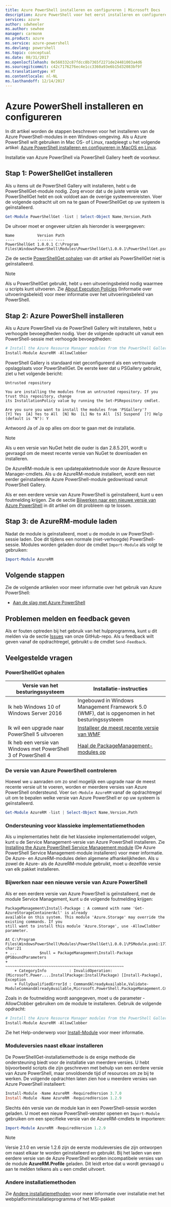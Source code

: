 ```yaml
---
title: Azure PowerShell installeren en configureren | Microsoft Docs
description: Azure PowerShell voor het eerst installeren en configureren
services: azure
author: sdwheeler
ms.author: sewhee
manager: carmonm
ms.product: azure
ms.service: azure-powershell
ms.devlang: powershell
ms.topic: conceptual
ms.date: 08/31/2017
ms.openlocfilehash: 0e560332c87fdcc8b7365f2271de24481003a4d6
ms.sourcegitcommit: c42c7176276ec4e1cc3360a93e6b15d32083bf9f
ms.translationtype: HT
ms.contentlocale: nl-NL
ms.lasthandoff: 12/14/2017
---
```

# <a name="install-and-configure-azure-powershell"></a>Azure PowerShell installeren en configureren

In dit artikel worden de stappen beschreven voor het installeren van de Azure PowerShell-modules in een Windows-omgeving.
Als u Azure PowerShell wilt gebruiken in Mac OS- of Linux, raadpleegt u het volgende artikel: [Azure PowerShell installeren en configureren in MacOS en Linux](install-azurermps-maclinux.md).

Installatie van Azure PowerShell via PowerShell Gallery heeft de voorkeur.

## <a name="step-1-install-powershellget"></a>Stap 1: PowerShellGet installeren

Als u items uit de PowerShell Gallery wilt installeren, hebt u de PowerShellGet-module nodig. Zorg ervoor dat u de juiste versie van PowerShellGet hebt en ook voldoet aan de overige systeemvereisten. Voer de volgende opdracht uit om na te gaan of PowerShellGet op uw systeem is geïnstalleerd.

```powershell
Get-Module PowerShellGet -list | Select-Object Name,Version,Path
```

De uitvoer moet er ongeveer uitzien als hieronder is weergegeven:

```Output
Name          Version Path
----          ------- ----
PowerShellGet 1.0.0.1 C:\Program Files\WindowsPowerShell\Modules\PowerShellGet\1.0.0.1\PowerShellGet.psd1
```

Zie de sectie [PowerShellGet ophalen](#how-to-get-powershellget) van dit artikel als PowerShellGet niet is geïnstalleerd.

> [!NOTE]
> Als u PowerShellGet gebruikt, hebt u een uitvoeringsbeleid nodig waarmee u scripts kunt uitvoeren. Zie [About Execution Policies](/powershell/module/microsoft.powershell.core/about/about_execution_policies) (Informatie over uitvoeringsbeleid) voor meer informatie over het uitvoeringsbeleid van PowerShell.

## <a name="step-2-install-azure-powershell"></a>Stap 2: Azure PowerShell installeren

Als u Azure PowerShell via de PowerShell Gallery wilt installeren, hebt u verhoogde bevoegdheden nodig. Voer de volgende opdracht uit vanuit een PowerShell-sessie met verhoogde bevoegdheden:

```powershell
# Install the Azure Resource Manager modules from the PowerShell Gallery
Install-Module AzureRM -AllowClobber
```

PowerShell Gallery is standaard niet geconfigureerd als een vertrouwde opslagplaats voor PowerShellGet. De eerste keer dat u PSGallery gebruikt, ziet u het volgende bericht:

```Output
Untrusted repository

You are installing the modules from an untrusted repository. If you trust this repository, change
its InstallationPolicy value by running the Set-PSRepository cmdlet.

Are you sure you want to install the modules from 'PSGallery'?
[Y] Yes  [A] Yes to All  [N] No  [L] No to All  [S] Suspend  [?] Help (default is "N"): Y
```

Antwoord Ja of Ja op alles om door te gaan met de installatie.

> [!NOTE]
> Als u een versie van NuGet hebt die ouder is dan 2.8.5.201, wordt u gevraagd om de meest recente versie van NuGet te downloaden en installeren.

De AzureRM-module is een updatepakketmodule voor de Azure Resource Manager-cmdlets. Als u de AzureRM-module installeert, wordt een niet eerder geïnstalleerde Azure PowerShell-module gedownload vanuit PowerShell Gallery.

Als er een eerdere versie van Azure PowerShell is geïnstalleerd, kunt u een foutmelding krijgen. Zie de sectie [Bijwerken naar een nieuwe versie van Azure PowerShell](#update-azps) in dit artikel om dit probleem op te lossen.

## <a name="step-3-load-the-azurerm-module"></a>Stap 3: de AzureRM-module laden
Nadat de module is geïnstalleerd, moet u de module in uw PowerShell-sessie laden. Doe dit tijdens een normale (niet-verhoogde) PowerShell-sessie. Modules worden geladen door de cmdlet `Import-Module` als volgt te gebruiken:

```powershell
Import-Module AzureRM
```

## <a name="next-steps"></a>Volgende stappen

Zie de volgende artikelen voor meer informatie over het gebruik van Azure PowerShell:

* [Aan de slag met Azure PowerShell](get-started-azureps.md)

## <a name="reporting-issues-and-feedback"></a>Problemen melden en feedback geven

Als er fouten optreden bij het gebruik van het hulpprogramma, kunt u dit melden via de sectie [Issues](https://github.com/Azure/azure-powershell/issues) van onze GitHub-repo. Als u feedback wilt geven vanaf de opdrachtregel, gebruikt u de cmdlet `Send-Feedback`.

## <a name="frequently-asked-questions"></a>Veelgestelde vragen

### <a name="how-to-get-powershellget"></a>PowerShellGet ophalen

|Versie van het besturingssysteem|Installatie-instructies|
|---|---|
|Ik heb Windows 10 of Windows Server 2016|Ingebouwd in Windows Management Framework 5.0 (WMF), dat is opgenomen in het besturingssysteem|
|Ik wil een upgrade naar PowerShell 5 uitvoeren|[Installeer de meest recente versie van WMF](https://www.microsoft.com/en-us/download/details.aspx?id=54616)|
|Ik heb een versie van Windows met PowerShell 3 of PowerShell 4|[Haal de PackageManagement-modules op](http://go.microsoft.com/fwlink/?LinkID=746217)|

<a id="helpmechoose"></a>
### <a name="checking-the-version-of-azure-powershell"></a>De versie van Azure PowerShell controleren

Hoewel we u aanraden om zo snel mogelijk een upgrade naar de meest recente versie uit te voeren, worden er meerdere versies van Azure PowerShell ondersteund. Voer `Get-Module AzureRM` vanaf de opdrachtregel uit om te bepalen welke versie van Azure PowerShell er op uw systeem is geïnstalleerd.

```powershell
Get-Module AzureRM -list | Select-Object Name,Version,Path
```

### <a name="support-for-classic-deployment-methods"></a>Ondersteuning voor klassieke implementatiemethoden

Als u implementaties hebt die het klassieke implementatiemodel volgen, kunt u de Service Management-versie van Azure PowerShell installeren. Zie [Installing the Azure PowerShell Service Management module](/powershell/azure/servicemanagement/install-azure-ps) (De Azure PowerShell Service Management-module installeren) voor meer informatie. De Azure- en AzureRM-modules delen algemene afhankelijkheden. Als u zowel de Azure- als de AzureRM-module gebruikt, moet u dezelfde versie van elk pakket installeren.

### <a id="update-azps"></a>Bijwerken naar een nieuwe versie van Azure PowerShell

Als er een eerdere versie van Azure PowerShell is geïnstalleerd, met de module Service Management, kunt u de volgende foutmelding krijgen:

```Output
PackageManagement\Install-Package : A command with name 'Get-AzureStorageContainerAcl' is already
available on this system. This module 'Azure.Storage' may override the existing commands. If you
still want to install this module 'Azure.Storage', use -AllowClobber parameter.

At C:\Program Files\WindowsPowerShell\Modules\PowerShellGet\1.0.0.1\PSModule.psm1:1772 char:21
+ ...          $null = PackageManagement\Install-Package @PSBoundParameters
+                      ~~~~~~~~~~~~~~~~~~~~~~~~~~~~~~~~~~~~~~~~~~~~~~~~~~~~
    + CategoryInfo          : InvalidOperation: (Microsoft.Power....InstallPackage:InstallPackage) [Install-Package], Exception
    + FullyQualifiedErrorId : CommandAlreadyAvailable,Validate-ModuleCommandAlreadyAvailable,Microsoft.PowerShell.PackageManagement.Cmdlets.InstallPackage
```

Zoals in de foutmelding wordt aangegeven, moet u de parameter -AllowClobber gebruiken om de module te installeren. Gebruik de volgende opdracht:

```powershell
# Install the Azure Resource Manager modules from the PowerShell Gallery
Install-Module AzureRM -AllowClobber
```

Zie het Help-onderwerp voor [Install-Module](https://msdn.microsoft.com/powershell/reference/5.1/PowerShellGet/install-module) voor meer informatie.

### <a name="installing-module-versions-side-by-side"></a>Moduleversies naast elkaar installeren

De PowerShellGet-installatiemethode is de enige methode die ondersteuning biedt voor de installatie van meerdere versies. U hebt bijvoorbeeld scripts die zijn geschreven met behulp van een eerdere versie van Azure PowerShell, maar onvoldoende tijd of resources om ze bij te werken. De volgende opdrachten laten zien hoe u meerdere versies van Azure PowerShell installeert:

```powershell
Install-Module -Name AzureRM -RequiredVersion 3.7.0
Install-Module -Name AzureRM -RequiredVersion 1.2.9
```

Slechts één versie van de module kan in een PowerShell-sessie worden geladen. U moet een nieuw PowerShell-venster openen en `Import-Module` gebruiken om een specifieke versie van de AzureRM-cmdlets te importeren:

```powershell
Import-Module AzureRM -RequiredVersion 1.2.9
```

> [!NOTE]
> Versie 2.1.0 en versie 1.2.6 zijn de eerste moduleversies die zijn ontworpen om naast elkaar te worden geïnstalleerd en gebruikt. Bij het laden van een eerdere versie van de Azure PowerShell worden incompatibele versies van de module **AzureRM.Profile** geladen. Dit leidt ertoe dat u wordt gevraagd u aan te melden telkens als u een cmdlet uitvoert.

### <a name="other-installation-methods"></a>Andere installatiemethoden

Zie [Andere installatiemethoden](other-install.md) voor meer informatie over installatie met het webplatforminstallatieprogramma of het MSI-pakket
